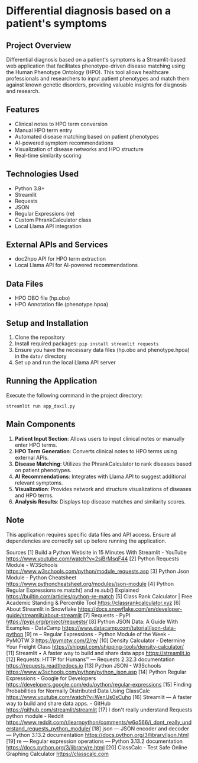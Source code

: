 # Differential diagnosis based on a patient's symptoms

## Project Overview

Differential diagnosis based on a patient's symptoms is a Streamlit-based web application that facilitates phenotype-driven disease matching using the Human Phenotype Ontology (HPO). This tool allows healthcare professionals and researchers to input patient phenotypes and match them against known genetic disorders, providing valuable insights for diagnosis and research.

## Features

- Clinical notes to HPO term conversion
- Manual HPO term entry
- Automated disease matching based on patient phenotypes
- AI-powered symptom recommendations
- Visualization of disease networks and HPO structure
- Real-time similarity scoring

## Technologies Used

- Python 3.8+
- Streamlit
- Requests
- JSON
- Regular Expressions (re)
- Custom PhrankCalculator class
- Local Llama API integration

## External APIs and Services

- doc2hpo API for HPO term extraction
- Local Llama API for AI-powered recommendations

## Data Files

- HPO OBO file (hp.obo)
- HPO Annotation file (phenotype.hpoa)

## Setup and Installation

1. Clone the repository
2. Install required packages: `pip install streamlit requests`
3. Ensure you have the necessary data files (hp.obo and phenotype.hpoa) in the `data/` directory
4. Set up and run the local Llama API server

## Running the Application

Execute the following command in the project directory:

```
streamlit run app_daxil.py
```

## Main Components

1. **Patient Input Section**: Allows users to input clinical notes or manually enter HPO terms.
2. **HPO Term Generation**: Converts clinical notes to HPO terms using external APIs.
3. **Disease Matching**: Utilizes the PhrankCalculator to rank diseases based on patient phenotypes.
4. **AI Recommendations**: Integrates with Llama API to suggest additional relevant symptoms.
5. **Visualization**: Provides network and structure visualizations of diseases and HPO terms.
6. **Analysis Results**: Displays top disease matches and similarity scores.

## Note

This application requires specific data files and API access. Ensure all dependencies are correctly set up before running the application.

Sources
[1] Build a Python Website in 15 Minutes With Streamlit - YouTube https://www.youtube.com/watch?v=2siBrMsqF44
[2] Python Requests Module - W3Schools https://www.w3schools.com/python/module_requests.asp
[3] Python Json Module - Python Cheatsheet https://www.pythoncheatsheet.org/modules/json-module
[4] Python Regular Expressions re.match() and re.sub() Explained https://builtin.com/articles/python-re-match
[5] Class Rank Calculator | Free Academic Standing & Percentile Tool https://classrankcalculator.xyz
[6] About Streamlit in Snowflake https://docs.snowflake.com/en/developer-guide/streamlit/about-streamlit
[7] Requests - PyPI https://pypi.org/project/requests/
[8] Python JSON Data: A Guide With Examples - DataCamp https://www.datacamp.com/tutorial/json-data-python
[9] re – Regular Expressions - Python Module of the Week - PyMOTW 3 https://pymotw.com/2/re/
[10] Density Calculator - Determine Your Freight Class https://shipgsl.com/shipping-tools/density-calculator/
[11] Streamlit • A faster way to build and share data apps https://streamlit.io
[12] Requests: HTTP for Humans™ — Requests 2.32.3 documentation https://requests.readthedocs.io
[13] Python JSON - W3Schools https://www.w3schools.com/python/python_json.asp
[14] Python Regular Expressions - Google for Developers https://developers.google.com/edu/python/regular-expressions
[15] Finding Probabilities for Normally Distributed Data Using ClassCalc https://www.youtube.com/watch?v=WenUs0sCuho
[16] Streamlit — A faster way to build and share data apps. - GitHub https://github.com/streamlit/streamlit
[17] I don't really understand Requests python module - Reddit https://www.reddit.com/r/learnpython/comments/w6q566/i_dont_really_understand_requests_python_module/
[18] json — JSON encoder and decoder — Python 3.13.2 documentation https://docs.python.org/3/library/json.html
[19] re — Regular expression operations — Python 3.13.2 documentation https://docs.python.org/3/library/re.html
[20] ClassCalc - Test Safe Online Graphing Calculator https://classcalc.com
